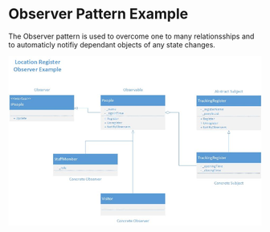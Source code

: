 ﻿# Observer Pattern Example 

The Observer pattern is used to overcome one to many relationsships and to automaticly notifiy dependant objects of any state changes. 

![Observer Pattern Class Diagram](https://github.com/carljnicholls/DesignPatternsDotNetStandard/blob/master/ObserverExample/ObserverClassDiagram.jpg)
